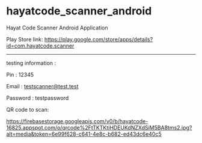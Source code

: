 # hayatcode_scanner_android
Hayat Code Scanner Android Application

Play Store link:
https://play.google.com/store/apps/details?id=com.hayatcode.scanner

----------------------------------------------
testing information :

Pin : 12345

Email : testscanner@test.test

Password : testpassword

QR code to scan:

https://firebasestorage.googleapis.com/v0/b/hayatcode-16825.appspot.com/o/qrcode%2FtTKTKtiHDEUKdNZXdSiM5BA8tms2.jpg?alt=media&token=6e99f628-c641-4e8c-b682-ed43dc6e40c5
